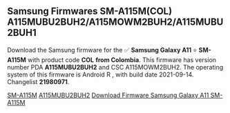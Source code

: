 <h2>Samsung Firmwares SM-A115M(COL) A115MUBU2BUH2/A115MOWM2BUH2/A115MUBU2BUH1</h2>
Download the Samsung firmware for the ✅ <strong>Samsung Galaxy A11 </strong> ⭐ <strong>SM-A115M</strong> with product code <strong>COL</strong> <strong> from Colombia</strong>. This firmware has version number PDA <strong>A115MUBU2BUH2</strong> and CSC A115MOWM2BUH2. The operating system of this firmware is Android R , with build date 2021-09-14. Changelist <strong>21980971</strong>.


[SM-A115M](https://samfirm.shop/samsung/model/SM-A115M)
[A115MUBU2BUH2](https://samfirm.shop/samsung/pda/A115MUBU2BUH2)
[Download Firmware Samsung Galaxy A11 SM-A115M](https://samfirm.shop/samsung/firmware/456062)
